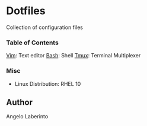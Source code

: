 # Dotfiles

Collection of configuration files

### Table of Contents

[Vim](vimrc): Text editor
[Bash](bashrc): Shell
[Tmux](tmux.conf): Terminal Multiplexer

### Misc

- Linux Distribution: RHEL 10

## Author

Angelo Laberinto
